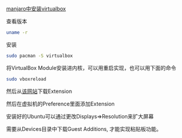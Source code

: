 [manjaro中安装virtualbox](https://wiki.manjaro.org/index.php?title=VirtualBox)

查看版本

```bash
uname -r
```

安装

```bash
sudo pacman -S virtualbox
```

将VirtualBox Module安装进内核，可以用重启实现，也可以用下面的命令

```bash
sudo vboxreload
```

然后从[该网站](https://www.oracle.com/technetwork/server-storage/virtualbox/downloads/index.html)下载Extension

然后在虚拟机的Preference里面添加Extension

安装好的Ubuntu可以通过更改Displays=>Resolution来扩大屏幕

需要从Devices目录中下载Guest Additions, 才能实现粘贴板功能。

